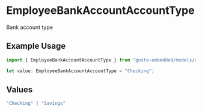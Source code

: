 # EmployeeBankAccountAccountType

Bank account type

## Example Usage

```typescript
import { EmployeeBankAccountAccountType } from "gusto-embedded/models/components";

let value: EmployeeBankAccountAccountType = "Checking";
```

## Values

```typescript
"Checking" | "Savings"
```